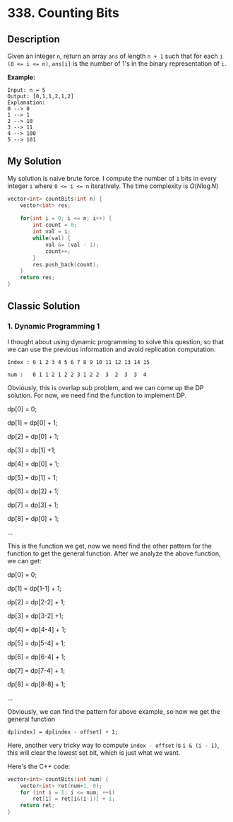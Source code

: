 # 338. Counting Bits

## Description
Given an integer `n`, return an array `ans` of length `n + 1` such that for each `i (0 <= i <= n)`, `ans[i]` is the number of 1's in the binary representation of `i`.

**Example:**
```
Input: n = 5
Output: [0,1,1,2,1,2]
Explanation:
0 --> 0
1 --> 1
2 --> 10
3 --> 11
4 --> 100
5 --> 101
```
## My Solution
My solution is naive brute force. I compute the number of `1` bits in every integer `i` where `0 <= i <= n` iteratively. The time complexity is $O(N\log N)$
```C++
vector<int> countBits(int n) {
    vector<int> res;
    
    for(int i = 0; i <= n; i++) {
        int count = 0;
        int val = i;
        while(val) {
            val &= (val - 1);
            count++;
        }
        res.push_back(count);
    }
    return res;
}
```

## Classic Solution
### 1. Dynamic Programming 1
I thought about using dynamic programming to solve this question, so that we can use the previous information and avoid replication computation.

```
Index : 0 1 2 3 4 5 6 7 8 9 10 11 12 13 14 15

num :   0 1 1 2 1 2 2 3 1 2 2  3  2  3  3  4
```
Obviously, this is overlap sub problem, and we can come up the DP solution. For now, we need find the function to implement DP.

dp[0] = 0;

dp[1] = dp[0] + 1;

dp[2] = dp[0] + 1;

dp[3] = dp[1] +1;

dp[4] = dp[0] + 1;

dp[5] = dp[1] + 1;

dp[6] = dp[2] + 1;

dp[7] = dp[3] + 1;

dp[8] = dp[0] + 1;

...

This is the function we get, now we need find the other pattern for the function to get the general function. After we analyze the above function, we can get:

dp[0] = 0;

dp[1] = dp[1-1] + 1;

dp[2] = dp[2-2] + 1;

dp[3] = dp[3-2] +1;

dp[4] = dp[4-4] + 1;

dp[5] = dp[5-4] + 1;

dp[6] = dp[6-4] + 1;

dp[7] = dp[7-4] + 1;

dp[8] = dp[8-8] + 1;

...

Obviously, we can find the pattern for above example, so now we get the general function

`dp[index] = dp[index - offset] + 1;`

Here, another very tricky way to compute `index - offset` is `i & (i - 1)`, this will clear the lowest set bit, which is just what we want.

Here's the C++ code:
```C++
vector<int> countBits(int num) {
    vector<int> ret(num+1, 0);
    for (int i = 1; i <= num; ++i)
        ret[i] = ret[i&(i-1)] + 1;
    return ret;
}
```
